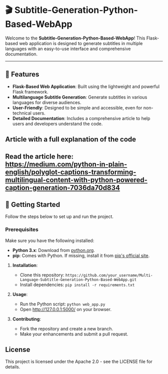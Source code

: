
# 🎬 Subtitle-Generation-Python-Based-WebApp

Welcome to the **Subtitle-Generation-Python-Based-WebApp**! This Flask-based web application is designed to generate subtitles in multiple languages with an easy-to-use interface and comprehensive documentation.

---

## 🌟 Features

- **Flask-Based Web Application**: Built using the lightweight and powerful Flask framework.
- **Multilanguage Subtitle Generation**: Generate subtitles in various languages for diverse audiences.
- **User-Friendly**: Designed to be simple and accessible, even for non-technical users.
- **Detailed Documentation**: Includes a comprehensive article to help users and developers understand the code.


## Article with a full explanation of the code
Read the article here: https://medium.com/python-in-plain-english/polyglot-captions-transforming-multilingual-content-with-python-powered-caption-generation-7036da70d834
---

## 🚀 Getting Started

Follow the steps below to set up and run the project.

### Prerequisites

Make sure you have the following installed:
- **Python 3.x**: Download from [python.org](https://www.python.org/).
- **pip**: Comes with Python. If missing, install it from [pip's official site](https://pip.pypa.io/en/stable/installation/).

1. **Installation**:
   - Clone this repository: `https://github.com/your_username/Multi-Language-Subtitle-Generation-Python-Based-WebApp.git`
   - Install dependencies: `pip install -r requirements.txt`

2. **Usage**:
   - Run the Python script: `python web_app.py`
   - Open http://127.0.0.1:5000/ on your browser.

3. **Contributing**:
   - Fork the repository and create a new branch.
   - Make your enhancements and submit a pull request.

## License
This project is licensed under the Apache 2.0 - see the LICENSE file for details.
